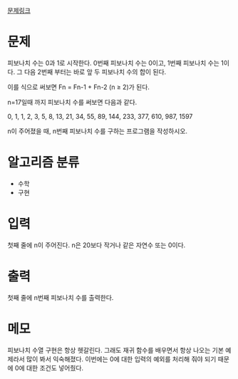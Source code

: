 [문제링크](https://www.acmicpc.net/problem/10870)

# 문제
피보나치 수는 0과 1로 시작한다. 0번째 피보나치 수는 0이고, 1번째 피보나치 수는 1이다. 그 다음 2번째 부터는 바로 앞 두 피보나치 수의 합이 된다.

이를 식으로 써보면 Fn = Fn-1 + Fn-2 (n ≥ 2)가 된다.

n=17일때 까지 피보나치 수를 써보면 다음과 같다.

0, 1, 1, 2, 3, 5, 8, 13, 21, 34, 55, 89, 144, 233, 377, 610, 987, 1597

n이 주어졌을 때, n번째 피보나치 수를 구하는 프로그램을 작성하시오.

# 알고리즘 분류
+ 수학
+ 구현

# 입력
첫째 줄에 n이 주어진다. n은 20보다 작거나 같은 자연수 또는 0이다.

# 출력
첫째 줄에 n번째 피보나치 수를 출력한다.

# 메모
피보나치 수열 구현은 항상 헷갈린다.
그래도 재귀 함수를 배우면서 항상 나오는 기본 예제라서 많이 봐서 익숙해졌다.
이번에는 0에 대한 입력의 예외를 처리해 줘야 되기 때문에 0에 대한 조건도 넣어줬다.
